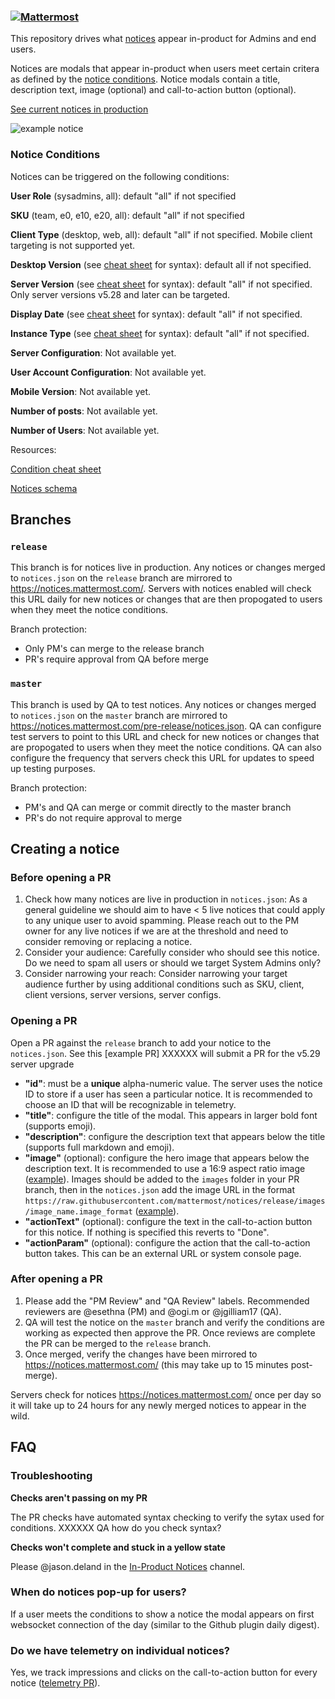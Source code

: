 ### [![Mattermost](https://user-images.githubusercontent.com/33878967/33095422-7c8aa7a4-ceb8-11e7-810a-4b261fdff6d6.png)](https://mattermost.org)

This repository drives what [notices](https://docs.mattermost.com/administration/notices.html) appear in-product for Admins and end users. 

Notices are modals that appear in-product when users meet certain critera as defined by the [notice conditions](https://github.com/mattermost/notices/blob/master/notices.schema.json). Notice modals contain a title, description text, image (optional) and call-to-action button (optional).

[See current notices in production](https://github.com/mattermost/notices/blob/release/notices.json)

![example notice](https://raw.githubusercontent.com/mattermost/notices/master/images/example_notice.png)


### Notice Conditions
Notices can be triggered on the following conditions:

**User Role** (sysadmins, all): default "all" if not specified

**SKU** (team, e0, e10, e20, all): default "all" if not specified

**Client Type** (desktop, web, all): default "all" if not specified. Mobile client targeting is not supported yet.

**Desktop Version** (see [cheat sheet](https://docs.google.com/document/d/1aqBGdeNeOqB8OQQivgBA7avTL2yngE4QEBapSmH3hrE/edit?ts=5f7752c9%5C#heading=h.3rfcbukbair) for syntax): default all if not specified.

**Server Version** (see [cheat sheet](https://docs.google.com/document/d/1aqBGdeNeOqB8OQQivgBA7avTL2yngE4QEBapSmH3hrE/edit?ts=5f7752c9%5C#heading=h.j2dh2p8pljjh) for syntax): default "all" if not specified. Only server versions v5.28 and later can be targeted. 

**Display Date** (see [cheat sheet](https://docs.google.com/document/d/1aqBGdeNeOqB8OQQivgBA7avTL2yngE4QEBapSmH3hrE/edit?ts=5f7752c9%5C#heading=h.ytgiix2d4t2o) for syntax): default "all" if not specified.

**Instance Type** (see [cheat sheet](https://docs.google.com/document/d/1aqBGdeNeOqB8OQQivgBA7avTL2yngE4QEBapSmH3hrE/edit?ts=5f7752c9%5C#heading=h.xmdvclunh3tg) for syntax): default "all" if not specified.

**Server Configuration**: Not available yet.

**User Account Configuration**: Not available yet.

**Mobile Version**: Not available yet.

**Number of posts**: Not available yet.

**Number of Users**: Not available yet.


Resources:

[Condition cheat sheet](https://docs.google.com/document/d/1aqBGdeNeOqB8OQQivgBA7avTL2yngE4QEBapSmH3hrE/edit?ts=5f7752c9%5C)

[Notices schema](https://github.com/mattermost/notices/blob/master/notices.schema.json)

## Branches

### `release`
This branch is for notices live in production. Any notices or changes merged to `notices.json` on the `release` branch are mirrored to https://notices.mattermost.com/. Servers with notices enabled will check this URL daily for new notices or changes that are then propogated to users when they meet the notice conditions.

Branch protection: 
- Only PM's can merge to the release branch
- PR's require approval from QA before merge  

### `master`
This branch is used by QA to test notices. Any notices or changes merged to `notices.json` on the `master` branch are mirrored to https://notices.mattermost.com/pre-release/notices.json. QA can configure test servers to point to this URL and check for new notices or changes that are propogated to users when they meet the notice conditions. QA can also configure the frequency that servers check this URL for updates to speed up testing purposes. 

Branch protection: 
- PM's and QA can merge or commit directly to the master branch
- PR's do not require approval to merge


## Creating a notice

### Before opening a PR

1. Check how many notices are live in production in `notices.json`: As a general guideline we should aim to have < 5 live notices that could apply to any unique user to avoid spamming. Please reach out to the PM owner for any live notices if we are at the threshold and need to consider removing or replacing a notice. 
2. Consider your audience: Carefully consider who should see this notice. Do we need to spam all users or should we target System Admins only? 
3. Consider narrowing your reach: Consider narrowing your target audience further by using additional conditions such as SKU, client, client versions, server versions, server configs.

### Opening a PR 
Open a PR against the `release` branch to add your notice to the `notices.json`. See this [example PR] XXXXXX will submit a PR for the v5.29 server upgrade

- **"id"**: must be a **unique** alpha-numeric value. The server uses the notice ID to store if a user has seen a particular notice. It is recommended to choose an ID that will be recognizable in telemetry.
- **"title"**: configure the title of the modal. This appears in larger bold font (supports emoji).
- **"description"**: configure the description text that appears below the title (supports full markdown and emoji).
- **"image"** (optional): configure the hero image that appears below the description text. It is recommended to use a 16:9 aspect ratio image ([example](https://github.com/mattermost/notices/blob/master/images/desktop_upgrade.png)). Images should be added to the `images` folder in your PR branch, then in the `notices.json` add the image URL in the format `https://raw.githubusercontent.com/mattermost/notices/release/images/image_name.image_format` ([example](https://github.com/mattermost/notices/pull/49/files#diff-11766faeb8c25f77d7dbf8e61fd0e9fc8cd1a08858d6b1f8867715a570bfd9d9R13)).
- **"actionText"** (optional): configure the text in the call-to-action button for this notice. If nothing is specified this reverts to "Done". 
- **"actionParam"** (optional): configure the action that the call-to-action button takes. This can be an external URL or system console page.  

### After opening a PR
1. Please add the "PM Review" and "QA Review" labels. Recommended reviewers are @esethna (PM) and @ogi.m or @jgilliam17 (QA). 
2. QA will test the notice on the `master` branch and verify the conditions are working as expected then approve the PR. Once reviews are complete the PR can be merged to the `release` branch.
3. Once merged, verify the changes have been mirrored to https://notices.mattermost.com/ (this may take up to 15 minutes post-merge).

Servers check for notices https://notices.mattermost.com/ once per day so it will take up to 24 hours for any newly merged notices to appear in the wild.

## FAQ

### Troubleshooting

**Checks aren't passing on my PR**

The PR checks have automated syntax checking to verify the sytax used for conditions. XXXXXX QA how do you check syntax?

**Checks won't complete and stuck in a yellow state**

Please @jason.deland in the [In-Product Notices](https://community.mattermost.com/core/channels/in-product-notices) channel.


### When do notices pop-up for users?
If a user meets the conditions to show a notice the modal appears on first websocket connection of the day (similar to the Github plugin daily digest).

### Do we have telemetry on individual notices?
Yes, we track impressions and clicks on the call-to-action button for every notice ([telemetry PR](https://github.com/mattermost/mattermost-webapp/pull/6934)).  
